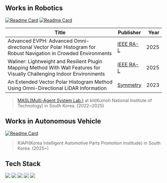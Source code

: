 ## Works in Robotics
[![Readme Card](https://github-readme-stats.vercel.app/api/pin/?username=BottleXu&repo=advanced_evph&show_owner=false)](https://github.com/BottleXu/advanced_evph)
[![Readme Card](https://github-readme-stats.vercel.app/api/pin/?username=Multiplanet-Robot&repo=Waliner-Lightweight-and-Resilient-Plugin-Mapping-Method-With-Wall-Features&show_owner=true)](https://github.com/Multiplanet-Robot/Waliner-Lightweight-and-Resilient-Plugin-Mapping-Method-With-Wall-Features)

| Title  | Publisher | Year |
| ------------- | -------------|-------------: |
| Advanced EVPH: Advanced Omni-directional Vector Polar Histogram for Robust Navigation in Crowded Environments  | [IEEE RA-L](about:blank "accepted")  | 2025 |
| Waliner: Lightweight and Resilient Plugin Mapping Method With Wall Features for Visually Challenging Indoor Environments  | [IEEE RA-L](https://ieeexplore.ieee.org/document/10969808 "10.1109/LRA.2025.3562370")| 2025|
| An Extended Vector Polar Histogram Method Using Omni-Directional LiDAR Information  | [Symmetry](https://www.mdpi.com/2073-8994/15/8/1545 "10.3390/sym15081545") | 2023 |

> [MASL(Multi-Agent System Lab.)](https://masl.kumoh.ac.kr/ "MASL") at kit(Kumoh National Institute of Technology) in South Korea. (2022~2025)

## Works in Autonomous Vehicle
[![Readme Card](https://github-readme-stats.vercel.app/api/pin/?username=BottleXu&repo=kiapi_autoware_model&show_owner=false)](https://github.com/BottleXu/kiapi_autoware_model)
> KIAPI(Korea Intelligent Automotive Parts Promotion Institude) in South Korea. (2025~)

## Tech Stack

<i align="left">
<img src="https://img.shields.io/badge/Python-3766AB?style=flat&logo=Python&logoColor=white"/>
<img src="https://img.shields.io/badge/C-A8B9CC?style=flat&logo=c&logoColor=white"/>
<img src="https://img.shields.io/badge/C++-00599C?style=flat&logo=cplusplus&logoColor=white"/>
<img src="https://img.shields.io/badge/ROS1-22314E?style=flat&logo=ROS&logoColor=white"/>
<img src="https://img.shields.io/badge/ROS2-22314E?style=flat&logo=ROS&logoColor=white"/>
</i>
